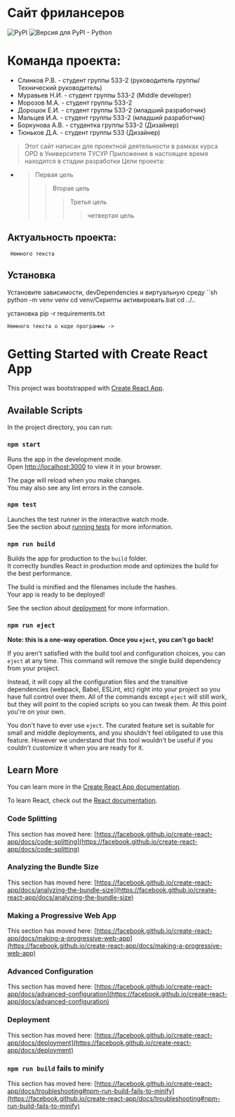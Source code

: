 # Сайт фрилансеров

![PyPI](https://img.shields.io/pypi/v/PyPI?color=gree&label=PyPI&style=plastic) ![Версия для PyPI - Python]( https://img.shields.io/pypi/pyversions/aiogram?color=gree&label=Python&logoColor=blue&style=plastic)

# Команда проекта:
- Слинков Р.В. - студент группы 533-2 (руководитель группы/ Технический руководитель)
- Муравьев Н.И. - студент группы 533-2 (Middle developer)
- Морозов М.А. - студент группы 533-2
- Дорошок Е.И. - студент группы 533-2 (младший разработчик)
- Мальцев И.А. - студент группы 533-2 (младший разработчик)
- Боркунова А.В. - студентка группы 533-2 (Дизайнер)
- Тюньков Д.А. - студент группы 533 (Дизайнер)

> Этот сайт написан для проектной деятельности в рамках курса OPD в Университете ТУСУР
>  Приложение в настоящее время находится в стадии разработки
Цели проекта:
-
    > Первая цель
    >> Вторая цель
    >>> Третья цель
    >>>> четвертая цель

Актуальность проекта:
-
     Немного текста

## Установка
Установите зависимости, devDependencies и виртуальную среду
``sh
python -m venv venv
cd venv/Скрипты
активировать.bat
cd ../..

установка pip -r requirements.txt
```
Немного текста о коде программы ->
```

# Getting Started with Create React App

This project was bootstrapped with [Create React App](https://github.com/facebook/create-react-app).

## Available Scripts

In the project directory, you can run:

### `npm start`

Runs the app in the development mode.\
Open [http://localhost:3000](http://localhost:3000) to view it in your browser.

The page will reload when you make changes.\
You may also see any lint errors in the console.

### `npm test`

Launches the test runner in the interactive watch mode.\
See the section about [running tests](https://facebook.github.io/create-react-app/docs/running-tests) for more information.

### `npm run build`

Builds the app for production to the `build` folder.\
It correctly bundles React in production mode and optimizes the build for the best performance.

The build is minified and the filenames include the hashes.\
Your app is ready to be deployed!

See the section about [deployment](https://facebook.github.io/create-react-app/docs/deployment) for more information.

### `npm run eject`

**Note: this is a one-way operation. Once you `eject`, you can't go back!**

If you aren't satisfied with the build tool and configuration choices, you can `eject` at any time. This command will remove the single build dependency from your project.

Instead, it will copy all the configuration files and the transitive dependencies (webpack, Babel, ESLint, etc) right into your project so you have full control over them. All of the commands except `eject` will still work, but they will point to the copied scripts so you can tweak them. At this point you're on your own.

You don't have to ever use `eject`. The curated feature set is suitable for small and middle deployments, and you shouldn't feel obligated to use this feature. However we understand that this tool wouldn't be useful if you couldn't customize it when you are ready for it.

## Learn More

You can learn more in the [Create React App documentation](https://facebook.github.io/create-react-app/docs/getting-started).

To learn React, check out the [React documentation](https://reactjs.org/).

### Code Splitting

This section has moved here: [https://facebook.github.io/create-react-app/docs/code-splitting](https://facebook.github.io/create-react-app/docs/code-splitting)

### Analyzing the Bundle Size

This section has moved here: [https://facebook.github.io/create-react-app/docs/analyzing-the-bundle-size](https://facebook.github.io/create-react-app/docs/analyzing-the-bundle-size)

### Making a Progressive Web App

This section has moved here: [https://facebook.github.io/create-react-app/docs/making-a-progressive-web-app](https://facebook.github.io/create-react-app/docs/making-a-progressive-web-app)

### Advanced Configuration

This section has moved here: [https://facebook.github.io/create-react-app/docs/advanced-configuration](https://facebook.github.io/create-react-app/docs/advanced-configuration)

### Deployment

This section has moved here: [https://facebook.github.io/create-react-app/docs/deployment](https://facebook.github.io/create-react-app/docs/deployment)

### `npm run build` fails to minify

This section has moved here: [https://facebook.github.io/create-react-app/docs/troubleshooting#npm-run-build-fails-to-minify](https://facebook.github.io/create-react-app/docs/troubleshooting#npm-run-build-fails-to-minify)
